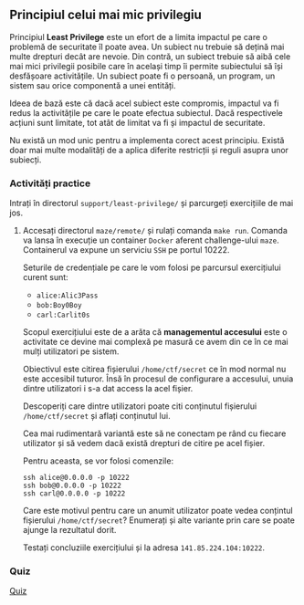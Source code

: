 ## Principiul celui mai mic privilegiu

Principiul **Least Privilege** este un efort de a limita impactul pe care o problemă de securitate îl poate avea.
Un subiect nu trebuie să dețină mai multe drepturi decât are nevoie.
Din contră, un subiect trebuie să aibă cele mai mici privilegii posibile care în același timp îi permite subiectului să își desfășoare activitățile.
Un subiect poate fi o persoană, un program, un sistem sau orice componentă a unei entități.

Ideea de bază este că dacă acel subiect este compromis, impactul va fi redus la activitățile pe care le poate efectua subiectul.
Dacă respectivele acțiuni sunt limitate, tot atât de limitat va fi și impactul de securitate.

Nu există un mod unic pentru a implementa corect acest principiu.
Există doar mai multe modalități de a aplica diferite restricții și reguli asupra unor subiecți.

### Activități practice

Intrați în directorul `support/least-privilege/` și parcurgeți exercițiile de mai jos.

1. Accesați directorul `maze/remote/` și rulați comanda `make run`.
   Comanda va lansa în execuție un container `Docker` aferent challenge-ului `maze`.
   Containerul va expune un serviciu `SSH` pe portul 10222.

   Seturile de credențiale pe care le vom folosi pe parcursul exercițiului curent sunt:

   - `alice:Alic3Pass`
   - `bob:Boy0Boy`
   - `carl:Carlit0s`

   Scopul exercițiului este de a arăta că **managementul accesului** este o activitate ce devine mai complexă pe masură ce avem din ce în ce mai mulți utilizatori pe sistem.

   Obiectivul este citirea fișierului `/home/ctf/secret` ce în mod normal nu este accesibil tuturor.
   Însă în procesul de configurare a accesului, unuia dintre utilizatori i s-a dat access la acel fișier.

   Descoperiți care dintre utilizatori poate citi conținutul fișierului `/home/ctf/secret` și aflați conținutul lui.

   Cea mai rudimentară variantă este să ne conectam pe rând cu fiecare utilizator și să vedem dacă există drepturi de citire pe acel fișier.

   Pentru aceasta, se vor folosi comenzile:

   ```
   ssh alice@0.0.0.0 -p 10222
   ssh bob@0.0.0.0 -p 10222
   ssh carl@0.0.0.0 -p 10222
   ```

   Care este motivul pentru care un anumit utilizator poate vedea conțintul fișierului `/home/ctf/secret`?
   Enumerați și alte variante prin care se poate ajunge la rezultatul dorit.
   
   Testați concluziile exercițiului și la adresa `141.85.224.104:10222`.

### Quiz

[Quiz](../quiz/least-privilege.md)
